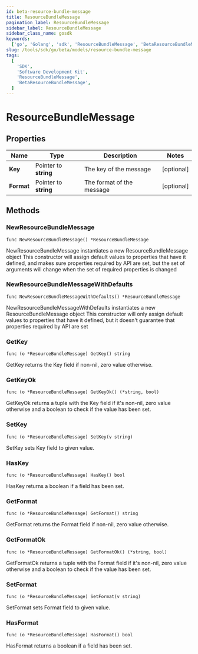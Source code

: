 ```yaml
---
id: beta-resource-bundle-message
title: ResourceBundleMessage
pagination_label: ResourceBundleMessage
sidebar_label: ResourceBundleMessage
sidebar_class_name: gosdk
keywords:
  ['go', 'Golang', 'sdk', 'ResourceBundleMessage', 'BetaResourceBundleMessage']
slug: /tools/sdk/go/beta/models/resource-bundle-message
tags:
  [
    'SDK',
    'Software Development Kit',
    'ResourceBundleMessage',
    'BetaResourceBundleMessage',
  ]
---
```


# ResourceBundleMessage

## Properties

| Name       | Type                  | Description               | Notes      |
| ---------- | --------------------- | ------------------------- | ---------- |
| **Key**    | Pointer to **string** | The key of the message    | [optional] |
| **Format** | Pointer to **string** | The format of the message | [optional] |

## Methods

### NewResourceBundleMessage

`func NewResourceBundleMessage() *ResourceBundleMessage`

NewResourceBundleMessage instantiates a new ResourceBundleMessage object This constructor will assign default values to properties that have it defined, and makes sure properties required by API are set, but the set of arguments will change when the set of required properties is changed

### NewResourceBundleMessageWithDefaults

`func NewResourceBundleMessageWithDefaults() *ResourceBundleMessage`

NewResourceBundleMessageWithDefaults instantiates a new ResourceBundleMessage object This constructor will only assign default values to properties that have it defined, but it doesn't guarantee that properties required by API are set

### GetKey

`func (o *ResourceBundleMessage) GetKey() string`

GetKey returns the Key field if non-nil, zero value otherwise.

### GetKeyOk

`func (o *ResourceBundleMessage) GetKeyOk() (*string, bool)`

GetKeyOk returns a tuple with the Key field if it's non-nil, zero value otherwise and a boolean to check if the value has been set.

### SetKey

`func (o *ResourceBundleMessage) SetKey(v string)`

SetKey sets Key field to given value.

### HasKey

`func (o *ResourceBundleMessage) HasKey() bool`

HasKey returns a boolean if a field has been set.

### GetFormat

`func (o *ResourceBundleMessage) GetFormat() string`

GetFormat returns the Format field if non-nil, zero value otherwise.

### GetFormatOk

`func (o *ResourceBundleMessage) GetFormatOk() (*string, bool)`

GetFormatOk returns a tuple with the Format field if it's non-nil, zero value otherwise and a boolean to check if the value has been set.

### SetFormat

`func (o *ResourceBundleMessage) SetFormat(v string)`

SetFormat sets Format field to given value.

### HasFormat

`func (o *ResourceBundleMessage) HasFormat() bool`

HasFormat returns a boolean if a field has been set.
